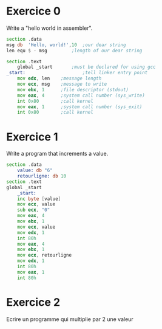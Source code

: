 # Exercice 0
Write a "hello world in assembler".
```asm
section	.data
msg	db	'Hello, world!',10	;our dear string
len	equ	$ - msg			;length of our dear string

section	.text
	global _start       ;must be declared for using gcc
_start:                     ;tell linker entry point
	mov	edx, len    ;message length
	mov	ecx, msg    ;message to write
	mov	ebx, 1	    ;file descriptor (stdout)
	mov	eax, 4	    ;system call number (sys_write)
	int	0x80        ;call kernel
	mov	eax, 1	    ;system call number (sys_exit)
	int	0x80        ;call kernel
 ```
# Exercice 1
Write a program that increments a value.
```asm
section .data
    value: db "6"
    retourligne: db 10
section .text
global _start
    _start:
    inc byte [value]
    mov ecx, value
    sub ecx, "0"
    mov eax, 4
    mov ebx, 1
    mov ecx, value
    mov edx, 1
    int 80h
    mov eax, 4
    mov ebx, 1
    mov ecx, retourligne
    mov edx, 1
    int 80h
    mov eax, 1
    int 80h
```
# Exercice 2
Ecrire un programme qui multiplie par 2 une valeur
```asm

``` 

